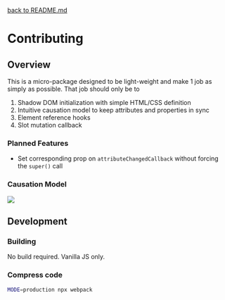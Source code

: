 [back to README.md](README.md)


# Contributing

## Overview
This is a micro-package designed to be light-weight and make 1 job as simply as possible.  That job
should only be to

1. Shadow DOM initialization with simple HTML/CSS definition
2. Intuitive causation model to keep attributes and properties in sync
3. Element reference hooks
4. Slot mutation callback


### Planned Features

- Set corresponding prop on `attributeChangedCallback` without forcing the `super()` call


### Causation Model

[![](https://mermaid.ink/img/pako:eNplkU9rhDAQxb_KkFMLa0GPHgqLCl5KD9aT8TCrs6s0RomxZcn63TvR_oHu7TG_N5k3EyeasSURi4vBqYO3VGqp86obZwukaCBta6mLau6wHT8hfX2pvSMJH6pG4TzDZMaJjL3CTLZ-ZBLdkctOcu4xhOquJY_-g-8OqTPnsg_OsK5Sl86VU4uWfApfODqH1pr-tFhKOtQXahNU6oTNu8f8MATBMxzZuYk89CE2WXpcbjKJfOjdEP2VC94agqcAMk6xG0O_t5c3Dg6_o2-Q_4BthDiIgcyAfctndVIDSGE7PqUUMcuWzrgoK4XUK1txsWNx1Y2IrVnoIJZtxbRH_pBBxGdUM61fy9-NzA?type=png)](https://mermaid-js.github.io/mermaid-live-editor/edit#pako:eNplkU9rhDAQxb_KkFMLa0GPHgqLCl5KD9aT8TCrs6s0RomxZcn63TvR_oHu7TG_N5k3EyeasSURi4vBqYO3VGqp86obZwukaCBta6mLau6wHT8hfX2pvSMJH6pG4TzDZMaJjL3CTLZ-ZBLdkctOcu4xhOquJY_-g-8OqTPnsg_OsK5Sl86VU4uWfApfODqH1pr-tFhKOtQXahNU6oTNu8f8MATBMxzZuYk89CE2WXpcbjKJfOjdEP2VC94agqcAMk6xG0O_t5c3Dg6_o2-Q_4BthDiIgcyAfctndVIDSGE7PqUUMcuWzrgoK4XUK1txsWNx1Y2IrVnoIJZtxbRH_pBBxGdUM61fy9-NzA)


## Development

### Building
No build required.  Vanilla JS only.

### Compress code

```bash
MODE=production npx webpack
```
